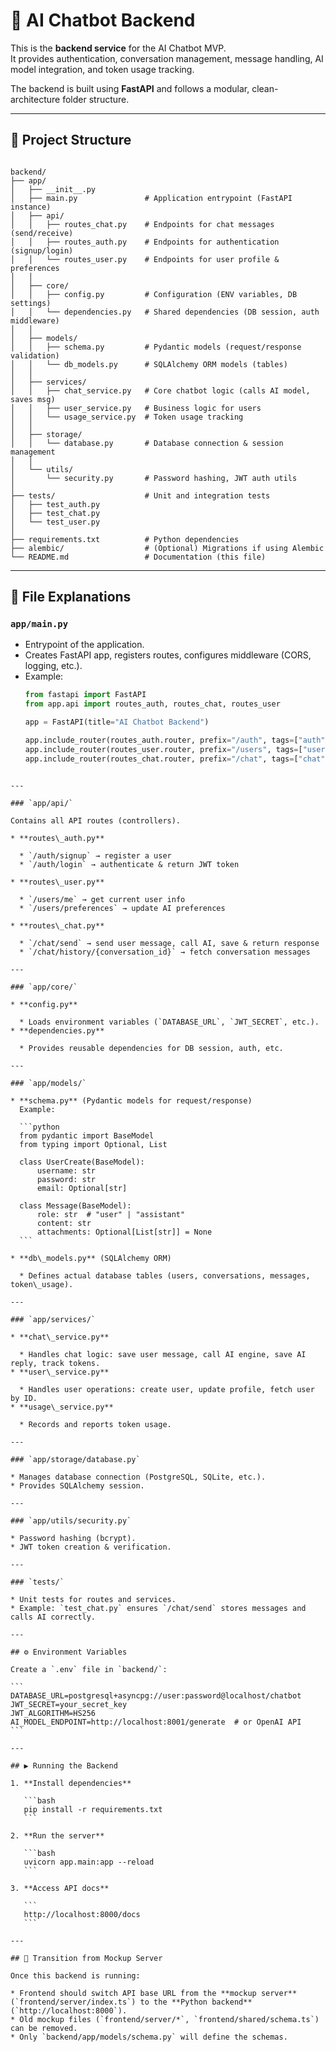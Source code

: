 # 🚀 AI Chatbot Backend

This is the **backend service** for the AI Chatbot MVP.  
It provides authentication, conversation management, message handling, AI model integration, and token usage tracking.  

The backend is built using **FastAPI** and follows a modular, clean-architecture folder structure.  

---

## 📂 Project Structure

```

backend/
├── app/
│   ├── __init__.py
│   ├── main.py               # Application entrypoint (FastAPI instance)
│   ├── api/
│   │   ├── routes_chat.py    # Endpoints for chat messages (send/receive)
│   │   ├── routes_auth.py    # Endpoints for authentication (signup/login)
│   │   └── routes_user.py    # Endpoints for user profile & preferences
│   │
│   ├── core/
│   │   ├── config.py         # Configuration (ENV variables, DB settings)
│   │   └── dependencies.py   # Shared dependencies (DB session, auth middleware)
│   │
│   ├── models/
│   │   ├── schema.py         # Pydantic models (request/response validation)
│   │   └── db_models.py      # SQLAlchemy ORM models (tables)
│   │
│   ├── services/
│   │   ├── chat_service.py   # Core chatbot logic (calls AI model, saves msg)
│   │   ├── user_service.py   # Business logic for users
│   │   └── usage_service.py  # Token usage tracking
│   │
│   ├── storage/
│   │   └── database.py       # Database connection & session management
│   │
│   └── utils/
│       └── security.py       # Password hashing, JWT auth utils
│
├── tests/                    # Unit and integration tests
│   ├── test_auth.py
│   ├── test_chat.py
│   └── test_user.py
│
├── requirements.txt          # Python dependencies
├── alembic/                  # (Optional) Migrations if using Alembic
└── README.md                 # Documentation (this file)

````

---

## 📖 File Explanations

### `app/main.py`
- Entrypoint of the application.  
- Creates FastAPI app, registers routes, configures middleware (CORS, logging, etc.).  
- Example:
  ```python
  from fastapi import FastAPI
  from app.api import routes_auth, routes_chat, routes_user

  app = FastAPI(title="AI Chatbot Backend")

  app.include_router(routes_auth.router, prefix="/auth", tags=["auth"])
  app.include_router(routes_user.router, prefix="/users", tags=["users"])
  app.include_router(routes_chat.router, prefix="/chat", tags=["chat"])
````

---

### `app/api/`

Contains all API routes (controllers).

* **routes\_auth.py**

  * `/auth/signup` → register a user
  * `/auth/login` → authenticate & return JWT token

* **routes\_user.py**

  * `/users/me` → get current user info
  * `/users/preferences` → update AI preferences

* **routes\_chat.py**

  * `/chat/send` → send user message, call AI, save & return response
  * `/chat/history/{conversation_id}` → fetch conversation messages

---

### `app/core/`

* **config.py**

  * Loads environment variables (`DATABASE_URL`, `JWT_SECRET`, etc.).
* **dependencies.py**

  * Provides reusable dependencies for DB session, auth, etc.

---

### `app/models/`

* **schema.py** (Pydantic models for request/response)
  Example:

  ```python
  from pydantic import BaseModel
  from typing import Optional, List

  class UserCreate(BaseModel):
      username: str
      password: str
      email: Optional[str]

  class Message(BaseModel):
      role: str  # "user" | "assistant"
      content: str
      attachments: Optional[List[str]] = None
  ```

* **db\_models.py** (SQLAlchemy ORM)

  * Defines actual database tables (users, conversations, messages, token\_usage).

---

### `app/services/`

* **chat\_service.py**

  * Handles chat logic: save user message, call AI engine, save AI reply, track tokens.
* **user\_service.py**

  * Handles user operations: create user, update profile, fetch user by ID.
* **usage\_service.py**

  * Records and reports token usage.

---

### `app/storage/database.py`

* Manages database connection (PostgreSQL, SQLite, etc.).
* Provides SQLAlchemy session.

---

### `app/utils/security.py`

* Password hashing (bcrypt).
* JWT token creation & verification.

---

### `tests/`

* Unit tests for routes and services.
* Example: `test_chat.py` ensures `/chat/send` stores messages and calls AI correctly.

---

## ⚙️ Environment Variables

Create a `.env` file in `backend/`:

```
DATABASE_URL=postgresql+asyncpg://user:password@localhost/chatbot
JWT_SECRET=your_secret_key
JWT_ALGORITHM=HS256
AI_MODEL_ENDPOINT=http://localhost:8001/generate  # or OpenAI API
```

---

## ▶️ Running the Backend

1. **Install dependencies**

   ```bash
   pip install -r requirements.txt
   ```

2. **Run the server**

   ```bash
   uvicorn app.main:app --reload
   ```

3. **Access API docs**

   ```
   http://localhost:8000/docs
   ```

---

## 🔄 Transition from Mockup Server

Once this backend is running:

* Frontend should switch API base URL from the **mockup server** (`frontend/server/index.ts`) to the **Python backend** (`http://localhost:8000`).
* Old mockup files (`frontend/server/*`, `frontend/shared/schema.ts`) can be removed.
* Only `backend/app/models/schema.py` will define the schemas.